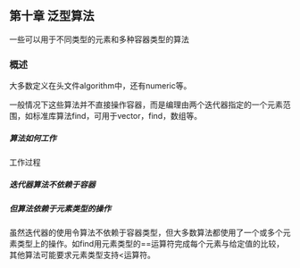 ## 第十章 泛型算法

一些可以用于不同类型的元素和多种容器类型的算法

### 概述

大多数定义在头文件algorithm中，还有numeric等。

一般情况下这些算法并不直接操作容器，而是编理由两个迭代器指定的一个元素范围，如标准库算法find，可用于vector，find，数组等。

##### 算法如何工作

工作过程

##### 迭代器算法不依赖于容器

##### 但算法依赖于元素类型的操作

虽然迭代器的使用令算法不依赖于容器类型，但大多数算法都使用了一个或多个元素类型上的操作。如find用元素类型的==运算符完成每个元素与给定值的比较，其他算法可能要求元素类型支持<运算符。